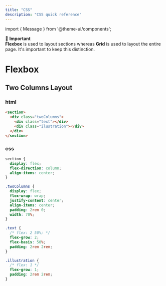 ```yaml
---
title: "CSS"
description: "CSS quick reference"
---
```


import { Message } from '@theme-ui/components';

<Message variant='important'>
  🔔️ <b>Important</b> <br/>
  <strong>Flexbox</strong> is used to layout sections whereas <strong>Grid</strong> is used to layout the entire page. It's important to keep this distinction.
</Message>

# Flexbox

## Two Columns Layout

### html

```html
<section>
  <div class="twoColumns">
    <div class="text"></div>
    <div class="ilustration"></div>  
  </div>
</section>
```

### css

```css
section {
  display: flex;
  flex-direction: column;
  align-items: center;
}

.twoColumns {
  display: flex;
  flex-wrap: wrap;
  justify-content: center;
  align-items: center;
  padding: 2rem 0;
  width: 70%;
}

.text {
  /* flex: 2 50%; */
  flex-grow: 2;
  flex-basis: 50%;
  padding: 2rem 2rem;
}

.illustration {
  /* flex: 1 */
  flex-grow: 1;
  padding: 2rem 2rem;
}
```
